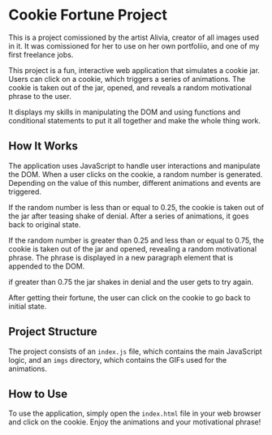 # Cookie Fortune Project

This is a project comissioned by the artist Alivia, creator of all images used in it. It was comissioned for her to use on her own portfoliio, and one of my first freelance jobs.

This project is a fun, interactive web application that simulates a cookie jar. Users can click on a cookie, which triggers a series of animations. The cookie is taken out of the jar, opened, and reveals a random motivational phrase to the user.

It displays my skills in manipulating the DOM and using functions and conditional statements to put it all together and make the whole thing work.

## How It Works

The application uses JavaScript to handle user interactions and manipulate the DOM. When a user clicks on the cookie, a random number is generated. Depending on the value of this number, different animations and events are triggered.

If the random number is less than or equal to 0.25, the cookie is taken out of the jar after teasing shake of denial. After a series of animations, it goes back to original state.

If the random number is greater than 0.25 and less than or equal to 0.75, the cookie is taken out of the jar and opened, revealing a random motivational phrase. The phrase is displayed in a new paragraph element that is appended to the DOM.

if greater than 0.75 the jar shakes in denial and the user gets to try again.

After getting their fortune, the user can click on the cookie to go back to initial state.

## Project Structure

The project consists of an `index.js` file, which contains the main JavaScript logic, and an `imgs` directory, which contains the GIFs used for the animations.

## How to Use

To use the application, simply open the `index.html` file in your web browser and click on the cookie. Enjoy the animations and your motivational phrase!

